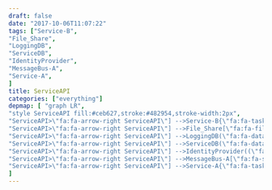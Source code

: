 ```yaml
---
draft: false
date: "2017-10-06T11:07:22"
tags: ["Service-B",
"File_Share",
"LoggingDB",
"ServiceDB",
"IdentityProvider",
"MessageBus-A",
"Service-A",
]
title: ServiceAPI
categories: ["everything"]
depmap: [ "graph LR",
"style ServiceAPI fill:#ceb627,stroke:#482954,stroke-width:2px",
"ServiceAPI>\"fa:fa-arrow-right ServiceAPI\"] -->Service-B{\"fa:fa-tasks Service-B\"}",
"ServiceAPI>\"fa:fa-arrow-right ServiceAPI\"] -->File_Share[\"fa:fa-files-o File_Share\"]",
"ServiceAPI>\"fa:fa-arrow-right ServiceAPI\"] -->LoggingDB(\"fa:fa-database LoggingDB\")",
"ServiceAPI>\"fa:fa-arrow-right ServiceAPI\"] -->ServiceDB(\"fa:fa-database ServiceDB\")",
"ServiceAPI>\"fa:fa-arrow-right ServiceAPI\"] -->IdentityProvider((\"fa:fa-globe IdentityProvider\"))",
"ServiceAPI>\"fa:fa-arrow-right ServiceAPI\"] -->MessageBus-A[\"fa:fa-sitemap MessageBus-A\"]",
"ServiceAPI>\"fa:fa-arrow-right ServiceAPI\"] -->Service-A{\"fa:fa-tasks Service-A\"}",
]
---
```

